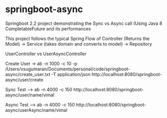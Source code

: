 # springboot-async
Springboot 2.2 project demonstrating the Sync vs Async call (Using Java 8 CompletableFuture and its performances

This project follows the typical Spring Flow of Controller (Returns the Model) -> Service (takes domain and converts to model) -> Repository

UserController vs UserAsyncController 


Create User -> ab -n 1000 -c 10 -p /Users/vsugumaran/Documents/personal/code/springboot-async/create_user.txt -T application/json  http://localhost:8080/springboot-async/user/create


Sync Test --> ab -n 4000 -c 150 http://localhost:8080/springboot-async/user/name/vimal

Async Test --> ab -n 4000 -c 150 http://localhost:8080/springboot-async/userAsync/name/vimal
